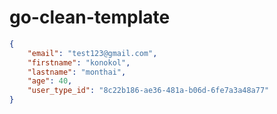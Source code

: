 # go-clean-template

```json
{
    "email": "test123@gmail.com",
    "firstname": "konokol",
    "lastname": "monthai",
    "age": 40,
    "user_type_id": "8c22b186-ae36-481a-b06d-6fe7a3a48a77"
}
```